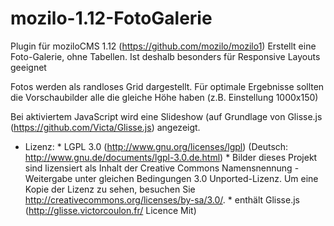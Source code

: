 mozilo-1.12-FotoGalerie
======================
Plugin für moziloCMS 1.12 (https://github.com/mozilo/mozilo1)
Erstellt eine Foto-Galerie, ohne Tabellen. Ist deshalb besonders für Responsive Layouts geeignet 

Fotos werden als randloses Grid dargestellt. Für optimale Ergebnisse sollten die Vorschaubilder alle die gleiche Höhe haben (z.B. Einstellung 1000x150)

Bei aktiviertem JavaScript wird eine Slideshow (auf Grundlage von Glisse.js (https://github.com/Victa/Glisse.js) angezeigt.


* Lizenz: 
      * LGPL 3.0 (http://www.gnu.org/licenses/lgpl) (Deutsch: http://www.gnu.de/documents/lgpl-3.0.de.html)
      * Bilder dieses Projekt sind lizensiert als Inhalt der Creative Commons Namensnennung - Weitergabe unter gleichen Bedingungen 3.0 Unported-Lizenz. Um eine Kopie der Lizenz zu sehen, besuchen Sie http://creativecommons.org/licenses/by-sa/3.0/.
      * enthält Glisse.js (http://glisse.victorcoulon.fr/ Licence Mit) 


